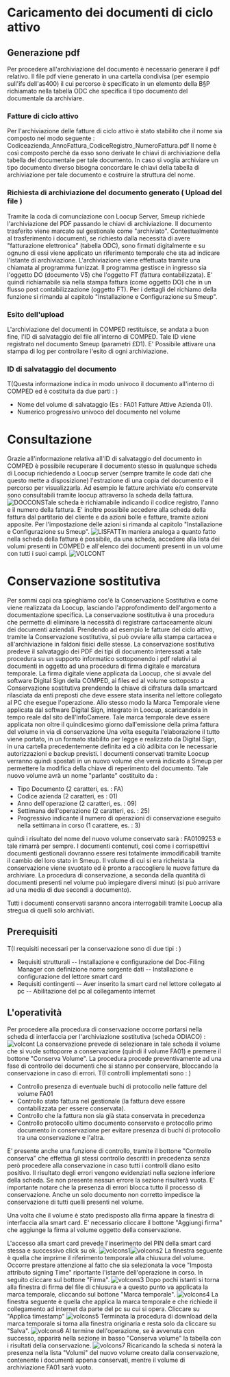 # Caricamento dei documenti di ciclo attivo
## Generazione pdf
Per procedere all'archiviazione del documento è necessario generare il pdf relativo.
Il file pdf viene generato in una cartella condivisa (per esempio sull'ifs dell'as400) il cui percorso è specificato in un elemento della B§P richiamato nella tabella ODC che specifica il tipo documento del documentale da archiviare.
### Fatture di ciclo attivo
Per l'archiviazione delle fatture di ciclo attivo è stato stabilito che il nome sia composto nel modo seguente : 
Codiceazienda_AnnoFattura_CodiceRegistro_NumeroFattura.pdf
Il nome è così composto perchè da esso sono derivate le chiavi di archiviazione della tabella del documentale per tale documento. In caso si voglia archiviare un tipo documento diverso bisogna concordare le chiavi della tabella
di archiviazione per tale documento e costruire la struttura del nome.
### Richiesta di archiviazione del documento generato ( Upload del file )
Tramite la coda di comunciazione con Loocup Server, Smeup richiede l'archiviazione del PDF passando le chiavi di archiviazione. Il documento trasferito viene marcato sul gestionale come "archiviato".
Contestualmente al trasferimento i documenti, se richiesto dalla necessità di avere "fatturazione elettronica"  (tabella ODC), sono firmati digitalmente e su ognuno di essi viene applicato un riferimento temporale che sta ad indicare l'istante di archiviazione.
L'archiviazione viene effettuata tramite una chiamata al programma funizzat. Il programma gestisce in ingresso sia l'oggetto DO (documento V5) che l'oggetto FT (fattura contabilizzata). E' quindi richiamabile sia nella stampa fattura (come oggetto DO) che in un flusso post contabilizzazione (oggetto FT). Per i dettagli del richiamo della funzione si rimanda al capitolo "Installazione e Configurazione su Smeup".
### Esito dell'upload
L'archiviazione del documenti in COMPED restituisce, se andata a buon fine, l'ID di salvataggio del file all'interno di COMPED. Tale ID viene registrato nel documento Smeup (parametri £D1). E' Possibile attivare una stampa di log per controllare l'esito di ogni archiviazione.
### ID di salvataggio del documento
 T(Questa informazione indica in modo univoco il documento all'interno di COMPED ed è costituita da due parti : )
- Nome del volume di salvataggio (Es :  FA01 Fatture Attive Azienda 01).
- Numerico progressivo univoco del documento nel volume

# Consultazione
Grazie all'informazione relativa all'ID di salvataggio del documento in COMPED è possibile recuperare il documento stesso in qualunque scheda di Loocup richiedendo a Loocup server (sempre tramite le code dati che questo mette a disposizione) l'estrazione di una copia del documento e il percorso per visualizzarla.
Ad esempio le fatture archiviate e/o conservate sono consultabili tramite loocup attraverso la scheda della fattura.
![DOCCONS](http://localhost:3000/immagini/ODIACO_04/DOCCONS.png)Tale scheda è richiamabile indicando il codice registro, l'anno e il numero della fattura.
E' inoltre possibile accedere alla scheda della fattura dal partitario del cliente e da azioni bolle e fatture, tramite azioni apposite. Per l'impostazione delle azioni si rimanda al capitolo "Installazione e Configurazione su Smeup".
![LISFATT](http://localhost:3000/immagini/ODIACO_04/LISFATT.png)In maniera analoga a quanto fatto nella scheda della fattura è possibile, da una scheda, accedere alla lista dei volumi presenti in COMPED e all'elenco dei documenti presenti in un volume con tutti i suoi campi.
![VOLCONT](http://localhost:3000/immagini/ODIACO_04/VOLCONT.png)
# Conservazione sostitutiva
Per sommi capi ora spieghiamo cos'è la Conservazione Sostitutiva e come viene realizzata da Loocup, lasciando l'approfondimento dell'argomento a documentazione specifica.
La conservazione sostitutiva è una procedura che permette di eliminare la necessità di registrare cartaceamente alcuni dei documenti aziendali. Prendendo ad esempio le fatture del ciclo attivo, tramite la Conservazione sostitutiva, si può ovviare alla stampa cartacea e all'archiviazione in faldoni fisici delle stesse.
La conservazione sostitutiva predeve il salvataggio dei PDF dei tipi di documento interessati a tale procedura su un supporto informatico sottoponendo i pdf relativi ai documenti in oggetto ad una procedura di firma digitale e marcatura temporale.
La firma digitale viene applicata da Loocup, che si avvale del software Digital Sign della COMPED, ai files ed al volume sottoposto a Conservazione sostitutiva prendendo la chiave di cifratura dalla smartcard rilasciata da enti preposti che deve essere stata inserita nel lettore collegato al PC che esegue l'operazione. Allo stesso modo la Marca Temporale viene applicata dal software Digital Sign, integrato in Loocup, scaricandola in tempo reale dal sito dell'InfoCamere. Tale marca temporale deve essere applicata non oltre il quindicesimo giorno dall'emissione della prima fattura del volume in via di conservazione
Una volta eseguita l'elaborazione il tutto viene portato, in un formato stabilito per legge e realizzato da Digital Sign, in una cartella precedentemente definita ed a ciò adibita con le necessarie autorizzazioni e backup previsti.
I documenti conservati tramite Loocup verranno quindi spostati in un nuovo volume che verrà indicato a Smeup per permettere la modifica della chiave di reperimento del documento. Tale nuovo volume avrà un nome "parlante" costituito da : 

- Tipo Documento (2 caratteri, es. :  FA)
- Codice azienda (2 caratteri, es :  01)
- Anno dell'operazione (2 caratteri, es. :  09)
- Settimana dell'operazione (2 caratteri, es. :  25)
- Progressivo indicante il numero di operazioni di conservazione eseguito nella settimana in corso (1 carattere, es. :  3)

quindi i risultato del nome del nuovo volume conservato sarà :  FA0109253 e tale rimarrà per sempre. I documenti contenuti, così come i corrispettivi documenti gestionali dovranno essere resi totalmente immodificabili tramite il cambio del loro stato in Smeup.
Il volume di cui si era richeista la conservazione viene svuotato ed è pronto a raccogliere le nuove fatture da archiviare.
La procedura di conservazione, a seconda della quantità di documenti presenti nel volume può impiegare diversi minuti (si può arrivare ad una media di due secondi a documento).

Tutti i documenti conservati saranno ancora interrogabili tramite Loocup alla stregua di quelli solo archiviati.

## Prerequisiti
 T(I requisiti necessari per la conservazione sono di due tipi : )
- Requisiti strutturali
-- Installazione e configurazione del Doc-Filing Manager con definizione nome sorgente dati
-- Installazione e configurazione del lettore smart card
- Requisiti contingenti
-- Aver inserito la smart card nel lettore collegato al pc
-- Abilitazione del pc al collegamento internet


## L'operatività
Per procedere alla procedura di conservazione occorre portarsi nella scheda di interfaccia per l'archiviazione sostitutiva (scheda ODIACO) : 
![volcont](http://localhost:3000/immagini/ODIACO_04/volcont.png)
La conservazione prevede di selezionare in tale scheda il volume che si vuole sottoporre a conservazione (quindi il volume FA01) e premere il bottone "Conserva Volume".
La procedura procede preventivamente ad una fase di controllo dei documenti che si stanno per conservare, bloccando la conservazione in caso di errori.
 T(I controlli implementati sono : )
- Controllo presenza di eventuale buchi di protocollo nelle fatture del volume FA01
- Controllo stato fattura nel gestionale (la fattura deve essere contabilizzata per essere conservata).
- Controllo che la fattura non sia già stata conservata in precedenza
- Controllo protocollo ultimo documento conservato e protocollo primo documento in conservazione per evitare presenza di buchi di protocollo tra una conservazione e l'altra.


E' presente anche una funzione di controllo, tramite il bottone "Controllo conserva"  che effettua gli stessi controllo descritti in precedenza senza però procedere alla conservazione in caso tutti i controlli diano esito positivo.
Il risultato degli errori vengono evidenziati nella sezione inferiore della scheda. Se non presente nessun errore la sezione risulterà vuota.
E' importante notare che la presenza di errori blocca tutto il processo di conservazione. Anche un solo documento non corretto impedisce la conservazione di tutti quelli presenti nel volume.

Una volta che il volume è stato predisposto alla firma appare la finestra di interfaccia alla smart card. E' necessario cliccare il bottone "Aggiungi firma" che aggiunge la firma al volume oggetto della conservazione.

L'accesso alla smart card prevede l'inserimento del PIN della smart card stessa e successivo click su ok.
![volcons1](http://localhost:3000/immagini/ODIACO_04/volcons1.png)![volcons2](http://localhost:3000/immagini/ODIACO_04/volcons2.png)
La finestra seguente è quella che imprime il riferimento temporale alla chiusura del volume.
Occorre prestare attenzione al fatto che sia selezionata la voce "Imposta attributo signing Time" riportante l'istante dell'operazione in corso. In seguito cliccare sul bottone "Firma".
![volcons3](http://localhost:3000/immagini/ODIACO_04/volcons3.png)
Dopo pochi istanti si torna alla finestra di firma del file di chiusura e a questo punto va applicata la marca temporale, cliccando sul bottone "Marca temporale".
![volcons4](http://localhost:3000/immagini/ODIACO_04/volcons4.png)
La finestra seguente è quella che applica la marca temporale e che richiede il collegamento ad internet da parte del pc su cui si opera. Cliccare su "Applica timestamp"
![volcons5](http://localhost:3000/immagini/ODIACO_04/volcons5.png)
Terminata la procedura di download della marca temporale si torna alla finestra originaria e resta solo da cliccare su "Salva".
![volcons6](http://localhost:3000/immagini/ODIACO_04/volcons6.png)
Al termine dell'operazione, se è avvenuta con successo, apparirà nella sezione in basso "Conserva volume" la tabella con i risultati della conservazione.
![volcons7](http://localhost:3000/immagini/ODIACO_04/volcons7.png)
Ricaricando la scheda si noterà la presenza nella lista "Volumi" del nuovo volume creato dalla conservazione, contenente i documenti appena conservati, mentre il volume di archiviazione FA01 sarà vuoto.
